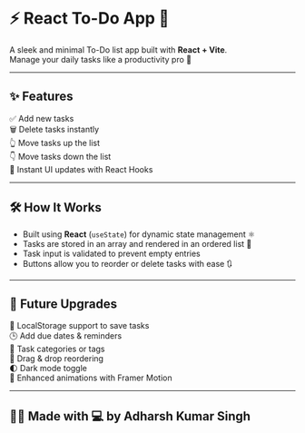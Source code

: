 # ⚡️ React To-Do App 🧠

A sleek and minimal To-Do list app built with **React + Vite**.  
Manage your daily tasks like a productivity pro 🚀

---

## ✨ Features

✅ Add new tasks  
🗑️ Delete tasks instantly  
👆 Move tasks up the list  
👇 Move tasks down the list  
🎯 Instant UI updates with React Hooks  

---

## 🛠️ How It Works

- Built using **React** (`useState`) for dynamic state management ⚛️  
- Tasks are stored in an array and rendered in an ordered list 📝  
- Task input is validated to prevent empty entries  
- Buttons allow you to reorder or delete tasks with ease 🔃

---

## 🧪 Future Upgrades

🧷 LocalStorage support to save tasks  
🕒 Add due dates & reminders  
📂 Task categories or tags  
🧲 Drag & drop reordering  
🌓 Dark mode toggle  
🎨 Enhanced animations with Framer Motion  

---

## 🧑‍💻 Made with 💻 by Adharsh Kumar Singh
